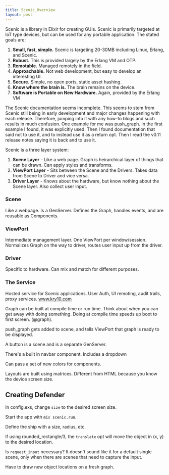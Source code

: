 ```yaml
---
title: Scenic_Overview
layout: post
---
```



Scenic is a library in Elixir for creating GUIs.  Scenic is primarily targeted at IoT type devices, but can be used for any portable application.  The stated goals are:
1. **Small, fast, simple.**  Scenic is targeting 20-30MB including Linux, Erlang, and Scenic.
2. **Robust.**  This is provided largely by the Erlang VM and OTP. 
3. **Remotable.** Managed remotely in the field.
4. **Approachable.** Not web development, but easy to develop an interesting UI.
5. **Secure.**  Simple, no open ports, static asset hashing.
6. **Know where the brain is.**  The brain remains on the device.
7. **Software is Portable on New Hardware.** Again, provided by the Erlang VM

The Scenic documentation seems incomplete.  This seems to stem from Scenic still being in early development and major changes happening with each release.  Therefore, jumping into it with any how-to blogs and such results in much confusion. One example for me was push_graph.  In the first example I found, it was explicitly used.  Then I found documentation that said not to use it, and to instead use it as a return opt.  Then I read the v0.11 release notes saying it is back and to use it. 

Scenic is a three layer system:
1. **Scene Layer** - Like a web page.  Graph is heirarchical layer of things that can be drawn. Can apply styles and transforms.
2. **ViewPort Layer** - Sits between the Scene and the Drivers. Takes data from Scene to Driver and vice versa.
3. **Driver Layer** - Knows about the hardware, but know nothing about the Scene layer. Also collect user input.

### Scene
Like a webpage. Is a GenServer. Defines the Graph, handles events, and are reusable as Components.

### ViewPort
Intermediate management layer.  One ViewPort per window/session.  Normalizes Graph on the way to driver, routes user input up from the driver.

### Driver
Specific to hardware. Can mix and match for different purposes. 


### The Service
Hosted service for Scenic applications. User Auth, UI remoting, audit trails, proxy services. www.kry10.com


Graph can be built at compile time or run time.  Think about when you can get away with doing something.  Doing at compile time speeds up boot to first screen. (@graph). 

push_graph gets added to scene, and tells ViewPort that graph is ready to be displayed. 

A button is a scene and is a separate GenServer. 

There's a built in navbar component.  Includes a dropdown 

Can pass a set of new colors for components. 

Layouts are built using matrices. Different from HTML because you know the device screen size. 

## Creating Defender

In config.exs, change ```size``` to the desired screen size. 

Start the app with ```mix scenic.run```. 

Define the ship with a size, radius, etc. 

If using rounded_rectangle/3, the ```translate``` opt will move the object in (x, y) to the desired location. 

Is ```request_input``` necessary? It doesn't sound like it for a default single scene, only when there are  scenes that need to capture the input. 

Have to draw new object locations on a fresh graph.